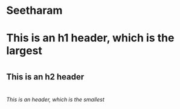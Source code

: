 # Seetharam
# <h1> This is an h1 header, which is the largest
# <h2> This is an h2 header
# <h6> This is an header, which is the smallest
